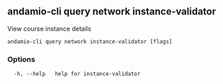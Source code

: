 ## andamio-cli query network instance-validator

View course instance details

```
andamio-cli query network instance-validator [flags]
```

### Options

```
  -h, --help   help for instance-validator
```

